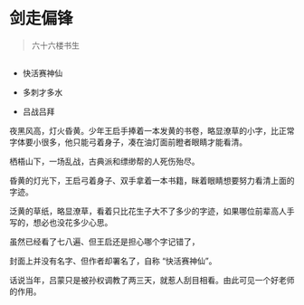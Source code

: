 # 剑走偏锋

> 六十六楼书生

## 

- 快活赛神仙

- 多刺才多水

- 吕战吕拜


夜黑风高，灯火昏黄。少年王启手捧着一本发黄的书卷，略显潦草的小字，比正常字体要小很多，他只能弓着身子，凑在油灯面前瞪者眼睛才能看清。






栖梧山下，一场乱战，古典派和缥缈帮的人死伤殆尽。






昏黄的灯光下，王启弓着身子、双手拿着一本书籍，眯着眼睛想要努力看清上面的字迹。

泛黄的草纸，略显潦草，看着只比花生子大不了多少的字迹，如果哪位前辈高人手写的，想必也没花多少心思。

虽然已经看了七八遍、但王启还是担心哪个字记错了，


封面上并没有名字、但作者却署名了，自称 “快活赛神仙”。














话说当年，吕蒙只是被孙权调教了两三天，就惹人刮目相看。由此可见一个好老师的作用。













